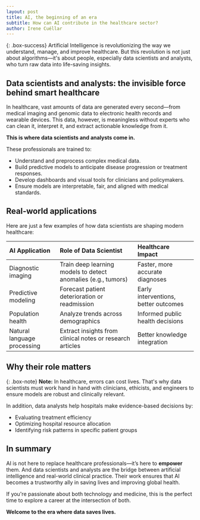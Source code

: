 ```yaml
---
layout: post
title: AI, the beginning of an era
subtitle: How can AI contribute in the healthcare sector?
author: Irene Cuéllar
---
```


{: .box-success}
Artificial Intelligence is revolutionizing the way we understand, manage, and improve healthcare. But this revolution is not just about algorithms—it's about people, especially data scientists and analysts, who turn raw data into life-saving insights.

## Data scientists and analysts: the invisible force behind smart healthcare

In healthcare, vast amounts of data are generated every second—from medical imaging and genomic data to electronic health records and wearable devices. This data, however, is meaningless without experts who can clean it, interpret it, and extract actionable knowledge from it.

**This is where data scientists and analysts come in.**

These professionals are trained to:
- Understand and preprocess complex medical data.
- Build predictive models to anticipate disease progression or treatment responses.
- Develop dashboards and visual tools for clinicians and policymakers.
- Ensure models are interpretable, fair, and aligned with medical standards.

## Real-world applications

Here are just a few examples of how data scientists are shaping modern healthcare:

| AI Application | Role of Data Scientist | Healthcare Impact |
| :------------- | :--------------------- | :---------------- |
| Diagnostic imaging | Train deep learning models to detect anomalies (e.g., tumors) | Faster, more accurate diagnoses |
| Predictive modeling | Forecast patient deterioration or readmission | Early interventions, better outcomes |
| Population health | Analyze trends across demographics | Informed public health decisions |
| Natural language processing | Extract insights from clinical notes or research articles | Better knowledge integration |

## Why their role matters

{: .box-note}
**Note:** In healthcare, errors can cost lives. That's why data scientists must work hand in hand with clinicians, ethicists, and engineers to ensure models are robust and clinically relevant.

In addition, data analysts help hospitals make evidence-based decisions by:
- Evaluating treatment efficiency
- Optimizing hospital resource allocation
- Identifying risk patterns in specific patient groups

## In summary

AI is not here to replace healthcare professionals—it’s here to **empower** them. And data scientists and analysts are the bridge between artificial intelligence and real-world clinical practice. Their work ensures that AI becomes a trustworthy ally in saving lives and improving global health.

If you're passionate about both technology and medicine, this is the perfect time to explore a career at the intersection of both.

**Welcome to the era where data saves lives.**
